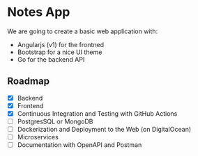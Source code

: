 # Notes App

We are going to create a basic web application with:

- Angularjs (v1) for the frontned
- Bootstrap for a nice UI theme
- Go for the backend API

## Roadmap
- [x] Backend
- [x] Frontend
- [x] Continuous Integration and Testing with GitHub Actions
- [ ] PostgresSQL or MongoDB
- [ ] Dockerization and Deployment to the Web (on DigitalOcean)
- [ ] Microservices 
- [ ] Documentation with OpenAPI and Postman

